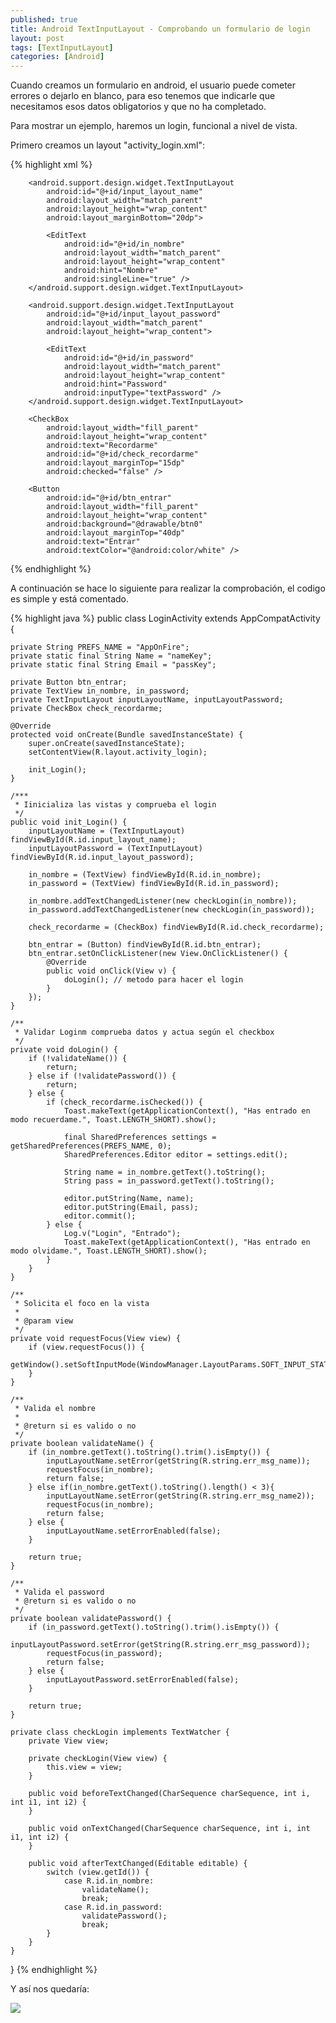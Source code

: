 ```yaml
---
published: true
title: Android TextInputLayout - Comprobando un formulario de login
layout: post
tags: [TextInputLayout]
categories: [Android]
---
```

Cuando creamos un formulario en android, el usuario puede cometer errores o dejarlo en blanco, para eso tenemos que indicarle que necesitamos esos datos obligatorios y que no ha completado.

Para mostrar un ejemplo, haremos un login, funcional a nivel de vista.

Primero creamos un layout "activity_login.xml":

{% highlight xml %}
<LinearLayout
        android:layout_width="fill_parent"
        android:layout_height="match_parent"
        android:layout_marginTop="?attr/actionBarSize"
        android:orientation="vertical"
        android:paddingLeft="20dp"
        android:paddingRight="20dp"
        android:paddingTop="60dp">

        <android.support.design.widget.TextInputLayout
            android:id="@+id/input_layout_name"
            android:layout_width="match_parent"
            android:layout_height="wrap_content"
            android:layout_marginBottom="20dp">

            <EditText
                android:id="@+id/in_nombre"
                android:layout_width="match_parent"
                android:layout_height="wrap_content"
                android:hint="Nombre"
                android:singleLine="true" />
        </android.support.design.widget.TextInputLayout>

        <android.support.design.widget.TextInputLayout
            android:id="@+id/input_layout_password"
            android:layout_width="match_parent"
            android:layout_height="wrap_content">

            <EditText
                android:id="@+id/in_password"
                android:layout_width="match_parent"
                android:layout_height="wrap_content"
                android:hint="Password"
                android:inputType="textPassword" />
        </android.support.design.widget.TextInputLayout>

        <CheckBox
            android:layout_width="fill_parent"
            android:layout_height="wrap_content"
            android:text="Recordarme"
            android:id="@+id/check_recordarme"
            android:layout_marginTop="15dp"
            android:checked="false" />

        <Button
            android:id="@+id/btn_entrar"
            android:layout_width="fill_parent"
            android:layout_height="wrap_content"
            android:background="@drawable/btn0"
            android:layout_marginTop="40dp"
            android:text="Entrar"
            android:textColor="@android:color/white" />
  </LinearLayout>
{% endhighlight %}

A continuación se hace lo siguiente para realizar la comprobación, el codigo es simple y está comentado.

{% highlight java %}
public class LoginActivity extends AppCompatActivity {

    private String PREFS_NAME = "AppOnFire";
    private static final String Name = "nameKey";
    private static final String Email = "passKey";

    private Button btn_entrar;
    private TextView in_nombre, in_password;
    private TextInputLayout inputLayoutName, inputLayoutPassword;
    private CheckBox check_recordarme;

    @Override
    protected void onCreate(Bundle savedInstanceState) {
        super.onCreate(savedInstanceState);
        setContentView(R.layout.activity_login);

        init_Login();
    }

    /***
     * Iinicializa las vistas y comprueba el login
     */
    public void init_Login() {
        inputLayoutName = (TextInputLayout) findViewById(R.id.input_layout_name);
        inputLayoutPassword = (TextInputLayout) findViewById(R.id.input_layout_password);

        in_nombre = (TextView) findViewById(R.id.in_nombre);
        in_password = (TextView) findViewById(R.id.in_password);

        in_nombre.addTextChangedListener(new checkLogin(in_nombre));
        in_password.addTextChangedListener(new checkLogin(in_password));

        check_recordarme = (CheckBox) findViewById(R.id.check_recordarme);

        btn_entrar = (Button) findViewById(R.id.btn_entrar);
        btn_entrar.setOnClickListener(new View.OnClickListener() {
            @Override
            public void onClick(View v) {
                doLogin(); // metodo para hacer el login
            }
        });
    }

    /**
     * Validar Loginm comprueba datos y actua según el checkbox
     */
    private void doLogin() {
        if (!validateName()) {
            return;
        } else if (!validatePassword()) {
            return;
        } else {
            if (check_recordarme.isChecked()) {
                Toast.makeText(getApplicationContext(), "Has entrado en modo recuerdame.", Toast.LENGTH_SHORT).show();

                final SharedPreferences settings = getSharedPreferences(PREFS_NAME, 0);
                SharedPreferences.Editor editor = settings.edit();

                String name = in_nombre.getText().toString();
                String pass = in_password.getText().toString();

                editor.putString(Name, name);
                editor.putString(Email, pass);
                editor.commit();
            } else {
                Log.v("Login", "Entrado");
                Toast.makeText(getApplicationContext(), "Has entrado en modo olvidame.", Toast.LENGTH_SHORT).show();
            }
        }
    }

    /**
     * Solicita el foco en la vista
     *
     * @param view
     */
    private void requestFocus(View view) {
        if (view.requestFocus()) {
            getWindow().setSoftInputMode(WindowManager.LayoutParams.SOFT_INPUT_STATE_ALWAYS_VISIBLE);
        }
    }

    /**
     * Valida el nombre
     *
     * @return si es valido o no
     */
    private boolean validateName() {
        if (in_nombre.getText().toString().trim().isEmpty()) {
            inputLayoutName.setError(getString(R.string.err_msg_name));
            requestFocus(in_nombre);
            return false;
        } else if(in_nombre.getText().toString().length() < 3){
            inputLayoutName.setError(getString(R.string.err_msg_name2));
            requestFocus(in_nombre);
            return false;
        } else {
            inputLayoutName.setErrorEnabled(false);
        }

        return true;
    }

    /**
     * Valida el password
     * @return si es valido o no
     */
    private boolean validatePassword() {
        if (in_password.getText().toString().trim().isEmpty()) {
            inputLayoutPassword.setError(getString(R.string.err_msg_password));
            requestFocus(in_password);
            return false;
        } else {
            inputLayoutPassword.setErrorEnabled(false);
        }

        return true;
    }

    private class checkLogin implements TextWatcher {
        private View view;

        private checkLogin(View view) {
            this.view = view;
        }

        public void beforeTextChanged(CharSequence charSequence, int i, int i1, int i2) {
        }

        public void onTextChanged(CharSequence charSequence, int i, int i1, int i2) {
        }

        public void afterTextChanged(Editable editable) {
            switch (view.getId()) {
                case R.id.in_nombre:
                    validateName();
                    break;
                case R.id.in_password:
                    validatePassword();
                    break;
            }
        }
    }
}
{% endhighlight %}

Y así nos quedaría:

![](http://i.imgur.com/9MaFp9T.png)